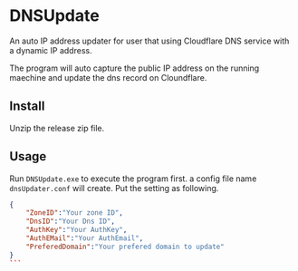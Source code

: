 # DNSUpdate
An auto IP address updater for user that using Cloudflare DNS service with a dynamic IP address.

The program will auto capture the public IP address on the running maechine and update the dns record on Cloundflare.

## Install
Unzip the release zip file.

## Usage
Run `DNSUpdate.exe` to execute the program first. a config file name `dnsUpdater.conf` will create. Put the setting as following.
````json
{
	"ZoneID":"Your zone ID",
	"DnsID":"Your Dns ID",
	"AuthKey":"Your AuthKey",
	"AuthEMail":"Your AuthEmail",
	"PreferedDomain":"Your prefered domain to update"
}
```
